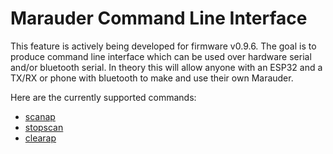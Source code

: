 # Marauder Command Line Interface
This feature is actively being developed for firmware v0.9.6. The goal is to produce command line interface which can be used over hardware serial and/or bluetooth serial. In theory this will allow anyone with an ESP32 and a TX/RX or phone with bluetooth to make and use their own Marauder.

Here are the currently supported commands:
  - [scanap](scanap)
  - [stopscan](stopscan)
  - [clearap](clearap)